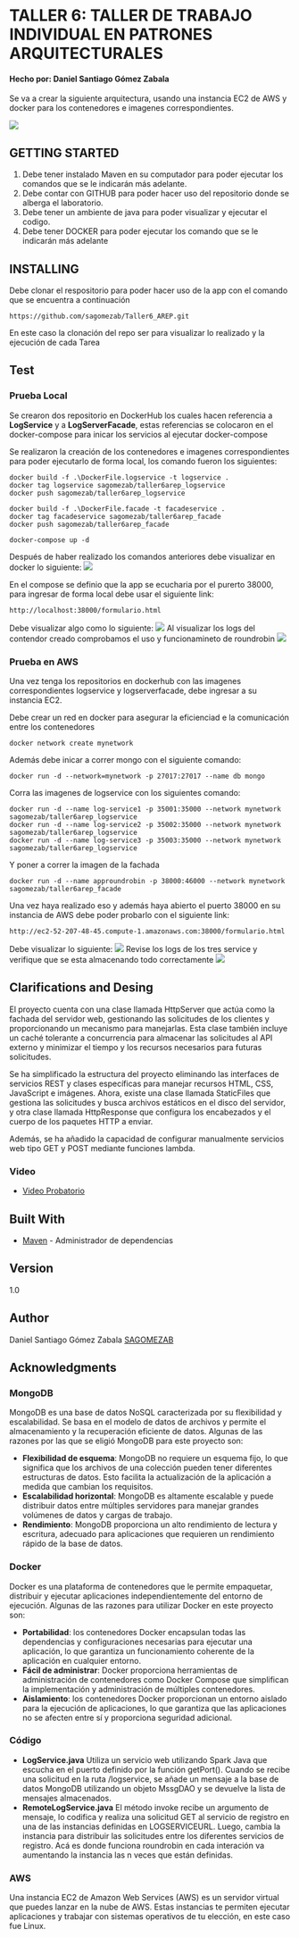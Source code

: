 # TALLER 6: TALLER DE TRABAJO INDIVIDUAL EN PATRONES ARQUITECTURALES
#### Hecho por: Daniel Santiago Gómez Zabala

Se va a crear la siguiente arquitectura, usando una instancia EC2 de AWS y docker para los contenedores e imagenes correspondientes.

![](img/arquitectura.png)

## GETTING STARTED

1. Debe tener instalado Maven en su computador para poder ejecutar los comandos que se le indicarán más adelante.
2. Debe contar con GITHUB para poder hacer uso del repositorio donde se alberga el laboratorio.
3. Debe tener un ambiente de java para poder visualizar y ejecutar el codigo.
4. Debe tener DOCKER para poder ejecutar los comando que se le indicarán más adelante

## INSTALLING

Debe clonar el respositorio para poder hacer uso de la app con el comando que se encuentra a continuación

```
https://github.com/sagomezab/Taller6_AREP.git
```

En este caso la clonación del repo ser para visualizar lo realizado y la ejecución de cada Tarea

## Test

### Prueba Local

Se crearon dos repositorio en DockerHub los cuales hacen referencia a **LogService** y a **LogServerFacade**, estas referencias se colocaron en el docker-compose para inicar los servicios al ejecutar docker-compose

Se realizaron la creación de los contenedores e imagenes correspondientes para poder ejecutarlo de forma local, los comando fueron los siguientes:

```
docker build -f .\DockerFile.logservice -t logservice .
docker tag logservice sagomezab/taller6arep_logservice
docker push sagomezab/taller6arep_logservice

docker build -f .\DockerFile.facade -t facadeservice .
docker tag facadeservice sagomezab/taller6arep_facade
docker push sagomezab/taller6arep_facade

docker-compose up -d
```
Después de haber realizado los comandos anteriores debe visualizar en docker lo siguiente:
![](img/dockerlocal.png)

En el compose se definio que la app se ecucharia por el purerto 38000, para ingresar de forma local debe usar el siguiente link:
```
http://localhost:38000/formulario.html
```
Debe visualizar algo como lo siguiente:
![](img/pruebalocal.png)
Al visualizar los logs del contendor creado comprobamos el uso y funcionamineto de roundrobin
![](img/logslocal.png)

### Prueba en AWS

Una vez tenga los repositorios en dockerhub con las imagenes correspondientes logservice y logserverfacade, debe ingresar a su instancia EC2.

Debe crear un red en docker para asegurar la eficienciad e la comunicación entre los contenedores

```
docker network create mynetwork
```
Además debe inicar a correr mongo con el siguiente comando:
```
docker run -d --network=mynetwork -p 27017:27017 --name db mongo
```
Corra las imagenes de logservice con los siguientes comando:
```
docker run -d --name log-service1 -p 35001:35000 --network mynetwork sagomezab/taller6arep_logservice
docker run -d --name log-service2 -p 35002:35000 --network mynetwork sagomezab/taller6arep_logservice
docker run -d --name log-service3 -p 35003:35000 --network mynetwork sagomezab/taller6arep_logservice
```
Y poner a correr la imagen de la fachada
```
docker run -d --name approundrobin -p 38000:46000 --network mynetwork sagomezab/taller6arep_facade
```
Una vez haya realizado eso y además haya abierto el puerto 38000 en su instancia de AWS debe poder probarlo con el siguiente link:
```
http://ec2-52-207-48-45.compute-1.amazonaws.com:38000/formulario.html
```
Debe visualizar lo siguiente:
![](img/pruebaAWS.png)
Revise los logs de los tres service y verifique que se esta almacenando todo correctamente
![](img/logsAWS.png)
## Clarifications and Desing

El proyecto cuenta con una clase llamada HttpServer que actúa como la fachada del servidor web, gestionando las solicitudes de los clientes y proporcionando un mecanismo para manejarlas. Esta clase también incluye un caché tolerante a concurrencia para almacenar las solicitudes al API externo y minimizar el tiempo y los recursos necesarios para futuras solicitudes.

Se ha simplificado la estructura del proyecto eliminando las interfaces de servicios REST y clases específicas para manejar recursos HTML, CSS, JavaScript e imágenes. Ahora, existe una clase llamada StaticFiles que gestiona las solicitudes y busca archivos estáticos en el disco del servidor, y otra clase llamada HttpResponse que configura los encabezados y el cuerpo de los paquetes HTTP a enviar.

Además, se ha añadido la capacidad de configurar manualmente servicios web tipo GET y POST mediante funciones lambda.

### Video

* [Video Probatorio](https://youtu.be/9ogxPgNB08w)

## Built With

* [Maven](https://maven.apache.org/) - Administrador de dependencias

## Version

1.0
## Author

Daniel Santiago Gómez Zabala [SAGOMEZAB](https://github.com/sagomezab)

## Acknowledgments

### MongoDB
MongoDB es una base de datos NoSQL caracterizada por su flexibilidad y escalabilidad. Se basa en el modelo de datos de archivos y permite el almacenamiento y la recuperación eficiente de datos. Algunas de las razones por las que se eligió MongoDB para este proyecto son:

* **Flexibilidad de esquema**: MongoDB no requiere un esquema fijo, lo que significa que los archivos de una colección pueden tener diferentes estructuras de datos. Esto facilita la actualización de la aplicación a medida que cambian los requisitos. 
* **Escalabilidad horizontal**: MongoDB es altamente escalable y puede distribuir datos entre múltiples servidores para manejar grandes volúmenes de datos y cargas de trabajo. 
* **Rendimiento**: MongoDB proporciona un alto rendimiento de lectura y escritura, adecuado para aplicaciones que requieren un rendimiento rápido de la base de datos.

### Docker
Docker es una plataforma de contenedores que le permite empaquetar, distribuir y ejecutar aplicaciones independientemente del entorno de ejecución. Algunas de las razones para utilizar Docker en este proyecto son:

* **Portabilidad**: los contenedores Docker encapsulan todas las dependencias y configuraciones necesarias para ejecutar una aplicación, lo que garantiza un funcionamiento coherente de la aplicación en cualquier entorno. 
* **Fácil de administrar**: Docker proporciona herramientas de administración de contenedores como Docker Compose que simplifican la implementación y administración de múltiples contenedores.
* **Aislamiento**: los contenedores Docker proporcionan un entorno aislado para la ejecución de aplicaciones, lo que garantiza que las aplicaciones no se afecten entre sí y proporciona seguridad adicional.

### Código
* **LogService.java** Utiliza un servicio web utilizando Spark Java que escucha en el puerto definido por la función getPort(). Cuando se recibe una solicitud en la ruta /logservice, se añade un mensaje a la base de datos MongoDB utilizando un objeto MssgDAO y se devuelve la lista de mensajes almacenados.
* **RemoteLogService.java** El método invoke recibe un argumento de mensaje, lo codifica y realiza una solicitud GET al servicio de registro en una de las instancias definidas en LOGSERVICEURL. Luego, cambia la instancia para distribuir las solicitudes entre los diferentes servicios de registro. Acá es donde funciona roundrobin en cada interación va aumentando la instancia las n veces que están definidas.

### AWS

Una instancia EC2 de Amazon Web Services (AWS) es un servidor virtual que puedes lanzar en la nube de AWS. Estas instancias te permiten ejecutar aplicaciones y trabajar con sistemas operativos de tu elección, en este caso fue Linux.